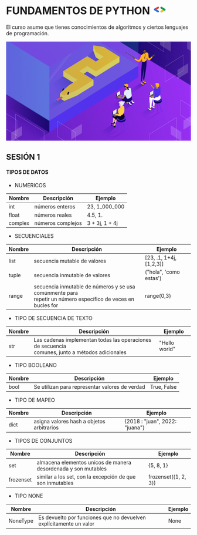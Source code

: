 # FUNDAMENTOS DE PYTHON <img src="https://github.com/aalvaropc/FundamentosPython/blob/main/img/dsc-sticker-files-brackets.png " width="40">
<p>El curso asume que tienes conocimientos de algoritmos y ciertos lenguajes de programación.</p>
<p><img src="https://github.com/aalvaropc/FundamentosPython/blob/main/img/learn-python.png" width="990" height="270"></p>

## SESIÓN 1
<h4>TIPOS DE DATOS</h4>

- NUMERICOS

| Nombre | Descripción| Ejemplo |
|------|---|---|
| int | números enteros| 23, 1_000_000|
| float | números reales| 4.5, 1. |
| complex | números complejos| 3 + 3j, 1 + 4j|

- SECUENCIALES

| Nombre | Descripción| Ejemplo |
|------|---|---|
| list | secuencia mutable de valores| [23, .1, 1+4j, [1,2,3]]|
| tuple | secuencia inmutable de valores| ("hola", 'como estas') |
| range | secuencia inmutable de números y se usa comúnmente para <br>repetir un número específico de veces en bucles for| range(0,3)|

- TIPO DE SECUENCIA DE TEXTO

| Nombre | Descripción| Ejemplo |
|------|---|---|
| str | Las cadenas implementan todas las operaciones de secuencia <br>comunes, junto a métodos adicionales| "Hello world"|

- TIPO BOOLEANO

| Nombre | Descripción| Ejemplo |
|------|---|---|
| bool | Se utilizan para representar valores de verdad| True, False|

- TIPO DE MAPEO

| Nombre | Descripción| Ejemplo |
|------|---|---|
| dict | asigna valores hash a objetos arbitrarios| {2018 : "juan", 2022: "juana"}|

- TIPOS DE CONJUNTOS

| Nombre | Descripción| Ejemplo |
|------|---|---|
| set | almacena elementos unicos de manera desordenada y son mutables| {5, 8, 1}|
| frozenset | similar a los set, con la excepción de que son inmutables| frozenset({1, 2, 3}) |

- TIPO NONE

| Nombre | Descripción| Ejemplo |
|------|---|---|
| NoneType | Es devuelto por funciones que no devuelven explícitamente un valor| None|


